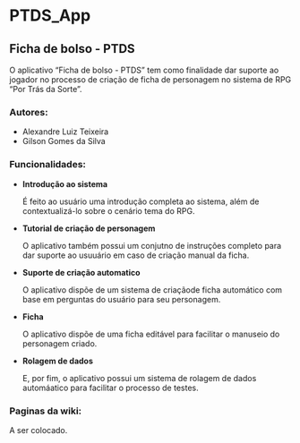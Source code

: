 # PTDS_App

<h2>Ficha de bolso - PTDS</h2> 

<p>O aplicativo “Ficha de bolso - PTDS” tem como finalidade dar suporte ao jogador no processo de criação de ficha de personagem no sistema de RPG “Por Trás da Sorte”. </p>

<H3>Autores:</H3>

<ul>
  <li>Alexandre Luiz Teixeira</li>
  <li>Gilson Gomes da Silva</li>
</ul>

<h3>Funcionalidades:</h3>

<ul>
  <li>
    <p><b>Introdução ao sistema</b></p>
    <p>É feito ao usuário uma introdução completa ao sistema, além de contextualizá-lo sobre o cenário tema do RPG.</p>
  </li>
  <li>
    <p><b>Tutorial de criação de personagem</b></p>
    <p>O aplicativo também possui um conjutno de instruções completo para dar suporte ao usuuário em caso de criação manual da ficha.</p>
  </li>
  <li>
    <p><b>Suporte de criação automatico</b></p>
    <p>O aplicativo dispõe de um sistema de criaçãode ficha automático com base em perguntas do usuário para seu personagem.</p>
  </li>
  <li>
    <p><b>Ficha</b></p>
    <p>O aplicativo dispõe de uma ficha editável para facilitar o manuseio do personagem criado.</p>
  </li>
  <li>
    <p><b>Rolagem de dados</b></p>
    <p>E, por fim, o aplicativo possui um sistema de rolagem de dados automáatico para facilitar o processo de testes.</p>
  </li>
</ul>

<h3>Paginas da wiki:</h3>

<p>A ser colocado.</p>
